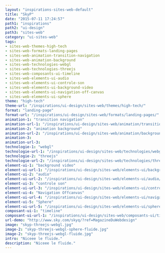 ```yaml
---
layout: "inspirations-sites-web-default"
title: "SkyP"
date: "2015-07-11 17:24:57"
path1: "inspirations"
path2: "ui-design"
path3: "sites-web"
category: "ui-sites-web"
tags:
- sites-web-themes-high-tech
- sites-web-formats-landing-pages
- sites-web-animation-transition-navigation
- sites-web-animation-background
- sites-web-technologies-webgl
- sites-web-technologies-threejs
- sites-web-composants-ui-timeline
- sites-web-elements-ui-audio
- sites-web-elements-ui-controle-son
- sites-web-elements-ui-background-video
- sites-web-elements-ui-navigation-off-canvas
- sites-web-elements-ui-sphere
theme: "high-tech"
theme-url: "/inspirations/ui-design/sites-web/themes/high-tech/"
format: "landing-page"
format-url: "/inspirations/ui-design/sites-web/formats/landing-pages/"
animation-1: "transition navigation"
animation-url-1: "/inspirations/ui-design/sites-web/animation/transition-navigation/"
animation-2: "animation background"
animation-url-2: "/inspirations/ui-design/sites-web/animation/background/"
animation-3:
animation-url-3:
technologie-1: "webgl"
technologie-url-1: "/inspirations/ui-design/sites-web/technologies/webgl/"
technologie-2: "threejs"
technologie-url-2: "/inspirations/ui-design/sites-web/technologies/threejs/"
element-ui-1: "background video"
element-ui-url-1: "/inspirations/ui-design/sites-web/elements-ui/background-video/"
element-ui-2: "audio"
element-ui-url-2: "/inspirations/ui-design/sites-web/elements-ui/audio/"
element-ui-3: "controle son"
element-ui-url-3: "/inspirations/ui-design/sites-web/elements-ui/controle-son/"
element-ui-4: "Navigation Offcanvas"
element-ui-url-4: "/inspirations/ui-design/sites-web/elements-ui/navigation-off-canvas/"
element-ui-5: "Sphere"
element-ui-url-5: "/inspirations/ui-design/sites-web/elements-ui/sphere/"
composant-ui-1: "timeline"
composant-ui-url-1: "/inspirations/ui-design/sites-web/composants-ui/timeline/"
url-demo: "http://www.sky.com/skyq/?ref=MagazineDuWebdesign"
image: "skyp-threejs-webgl.jpg"
image-2: "skyp-threejs-webgl-sphere-fluide.jpg"
image-2: "skyp-threejs-webgl-fluide.jpg"
intro: "Niceee le fluide."
description: "Niceee le fluide."
---
```

